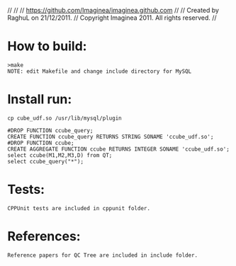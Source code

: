 //
// 
// https://github.com/Imaginea/imaginea.github.com
//
// Created by RaghuL on 21/12/2011.
// Copyright Imaginea 2011. All rights reserved.
//

How to build:
============
	>make 
	NOTE: edit Makefile and change include directory for MySQL

Install run:
============
	cp cube_udf.so /usr/lib/mysql/plugin

	#DROP FUNCTION ccube_query;
	CREATE FUNCTION ccube_query RETURNS STRING SONAME 'ccube_udf.so';
	#DROP FUNCTION ccube;
	CREATE AGGREGATE FUNCTION ccube RETURNS INTEGER SONAME 'ccube_udf.so';
	select ccube(M1,M2,M3,D) from QT;
	select ccube_query("*");

Tests:
============
	CPPUnit tests are included in cppunit folder.

References:
============
	Reference papers for QC Tree are included in include folder.


